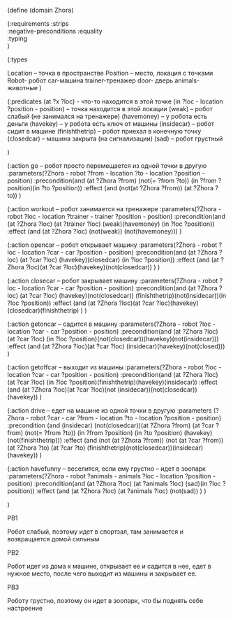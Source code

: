 (define (domain Zhora) 

  
  (:requirements
    :strips                 
    :negative-preconditions 
    :equality              
    :typing               
  )
  
  (:types
  
  Location – точка в пространстве
  Position – место, локация с точками
  Robot- робот
  car-машина
  trainer-тренажер
  door- дверь
  animals- животные
  )

  (:predicates
    (at ?x ?loc)      - что-то находится в этой точке
    (in ?loc - location ?position - position) – точка находится в этой локации
    (weak) – робот слабый (не занимался на тренажере)
    (havemoney) – у робота есть деньги
    (havekey) – у робота есть ключ от машины
    (insidecar) – робот сидит в машине
    (finishthetrip) – робот приехал в конечную точку
    (closedcar) – машина закрыта (на сигнализации)
    (sad) – робот грустный
    
    
  )

 (:action go – робот просто перемещается из одной точки в другую
 :parameters(?Zhora - robot ?from - location ?to - location ?position - position)
 :precondition(and (at ?Zhora ?from) (not(= ?from ?to)) (in ?from ?position)(in ?to ?position))
 :effect (and (not(at ?Zhora ?from)) (at ?Zhora ?to))
 )
 
   (:action workout – робот занимается на тренажере
 :parameters(?Zhora - robot ?loc - location ?trainer - trainer ?position - position)
 :precondition(and (at ?Zhora ?loc) (at ?trainer ?loc) (weak)(havemoney) (in ?loc ?position))
 :effect (and (at ?Zhora ?loc) (not(weak)) (not(havemoney)))
 )
 
   (:action opencar – робот открывает машину
 :parameters(?Zhora - robot ?loc - location  ?car - car ?position - position)
 :precondition(and (at ?Zhora ?loc) (at ?car ?loc) (havekey)(closedcar) (in ?loc ?position))
 :effect (and (at ?Zhora ?loc)(at ?car ?loc)(havekey)(not(closedcar)) )
 )
 
 (:action closecar – робот закрывает машину
 :parameters(?Zhora - robot ?loc - location  ?car - car ?position - position)
 :precondition(and (at ?Zhora ?loc) (at ?car ?loc) (havekey)(not(closedcar)) (finishthetrip)(not(insidecar))(in ?loc ?position))
 :effect (and (at ?Zhora ?loc)(at ?car ?loc)(havekey)(closedcar)(finishthetrip) )
 )
 
 (:action getoncar – садится в машину
 :parameters(?Zhora - robot ?loc - location ?car - car ?position - position)
 :precondition(and (at ?Zhora ?loc) (at ?car ?loc) (in ?loc ?position)(not(closedcar))(havekey)(not(insidecar)))
 :effect (and (at ?Zhora ?loc)(at ?car ?loc) (insidecar)(havekey)(not(closed)))
 )
 
 (:action getoffcar – выходит из машины
 :parameters(?Zhora - robot ?loc - location ?car - car ?position - position)
 :precondition(and (at ?Zhora ?loc) (at ?car ?loc) (in ?loc ?position)(finishthetrip)(havekey)(insidecar))
 :effect (and (at ?Zhora ?loc)(at ?car ?loc)(not (insidecar))(not(closedcar))(havekey))
 )
 
 
 (:action drive – едет на машине из одной точки в другую
    :parameters (?Zhora - robot ?car - car ?from - location ?to - location ?position - position)
    :precondition (and (insidecar) (not(closedcar))(at ?Zhora ?from) (at ?car ?from) (not(= ?from ?to))
            (in ?from ?position) (in ?to ?position) (havekey) (not(finishthetrip)))
    :effect (and (not (at ?Zhora ?from)) (not (at ?car ?from))
            (at ?Zhora ?to) (at ?car ?to) (finishthetrip)(not(closedcar))(insidecar)(havekey))
    )

(:action havefunny – веселится, если ему грустно – идет в зоопарк
 :parameters(?Zhora - robot ?animals - animals ?loc - location ?position - position)
 :precondition(and (at ?Zhora ?loc) (at ?animals ?loc) (sad)(in ?loc ?position))
 :effect (and (at ?Zhora ?loc) (at ?animals ?loc) (not(sad)) )
 )
 
)



PB1 

Робот слабый, поэтому идет в спортзал, там занимается и возвращается домой сильным


PB2

Робот идет из дома  к машине, открывает ее и садится в нее, едет в нужное место, после чего выходит из машины и закрывает ее.


PB3 

 Роботу грустно, поэтому он идет в зоопарк, что бы поднять себе настроение
